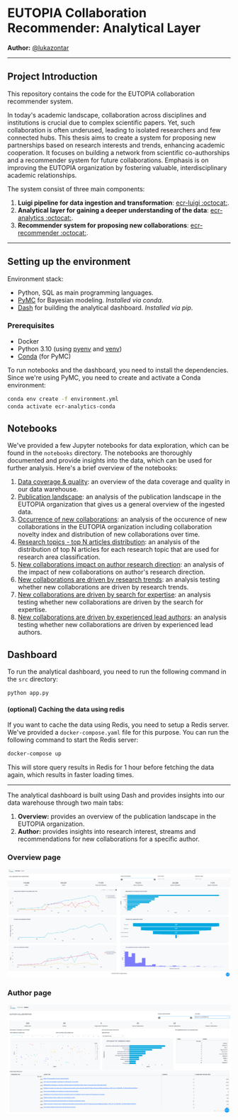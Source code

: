 # EUTOPIA Collaboration Recommender: Analytical Layer

**Author:** [@lukazontar](https://github.com/lukazontar)

<hr/>

## Project Introduction

This repository contains the code for the EUTOPIA collaboration recommender system.

In today's academic landscape, collaboration across disciplines and institutions is crucial due to complex scientific
papers. Yet, such collaboration is often underused, leading to isolated researchers and few connected hubs. This thesis
aims to create a system for proposing new partnerships based on research interests and trends, enhancing academic
cooperation. It focuses on building a network from scientific co-authorships and a recommender system for future
collaborations. Emphasis is on improving the EUTOPIA organization by fostering valuable, interdisciplinary academic
relationships.

The system consist of three main components:

1. **Luigi pipeline for data ingestion and
   transformation**: [ecr-luigi :octocat:](https://github.com/eutopia-collaboration-recommender/ecr-luigi).
2. **Analytical layer for gaining a deeper understanding of the
   data**: [ecr-analytics :octocat:](https://github.com/eutopia-collaboration-recommender/ecr-analytics).
3. **Recommender system for proposing new
   collaborations**: [ecr-recommender :octocat:](https://github.com/eutopia-collaboration-recommender/ecr-recommender).

<hr/>

## Setting up the environment

Environment stack:

- Python, SQL as main programming languages.
- [PyMC](https://www.pymc.io/welcome.html) for Bayesian modeling. *Installed via conda*.
- [Dash](https://dash.plotly.com/) for building the analytical dashboard. *Installed via pip*.

### Prerequisites

- Docker
- Python 3.10 (using [pyenv](https://github.com/pyenv-win/pyenv-win)
  and [venv](https://docs.python.org/3/library/venv.html))
- [Conda](https://anaconda.org/anaconda/conda) (for PyMC)

To run notebooks and the dashboard, you need to install the dependencies. Since we're using PyMC, you need to create
and activate a Conda environment:

```bash
conda env create -f environment.yml
conda activate ecr-analytics-conda
```

## Notebooks

We've provided a few Jupyter notebooks for data exploration, which can be found in the `notebooks` directory. The
notebooks are thoroughly documented and provide insights into the data, which can be used for further analysis. Here's
a brief overview of the notebooks:

1. [Data coverage & quality](src/notebooks/01_data_coverage_and_quality.ipynb): an overview of the data coverage and
   quality in our data warehouse.
2. [Publication landscape](src/notebooks/02_publication_landscape.ipynb): an analysis of the publication landscape in
   the EUTOPIA organization that gives us a general overview of the ingested data.
3. [Occurrence of new collaborations](src/notebooks/03_occurrence_of_new_collaborations.ipynb): an analysis of the
   occurence of new collaborations in the EUTOPIA organization including collaboration novelty index and distribution of
   new collaborations over time.
4. [Research topics - top N articles distribution](src/notebooks/04_research_topics_top_n_articles_distribution.ipynb):
   an analysis of the distribution of top N articles for each research topic that are used for research area
   classification.
5. [New collaborations impact on author research direction](src/notebooks/05_new_collaborations_impact_on_author_research_direction.ipynb):
   an analysis of the impact of new collaborations on author's research direction.
6. [New collaborations are driven by research trends](src/notebooks/06_new_collaborations_are_driven_by_research_trends.ipynb):
   an analysis testing whether new collaborations are driven by research trends.
7. [New collaborations are driven by search for expertise](src/notebooks/07_new_collaborations_are_driven_by_search_for_expertise.ipynb):
   an analysis testing whether new collaborations are driven by the search for expertise.
8. [New collaborations are driven by experienced lead authors](src/notebooks/08_new_collaborations_are_driven_by_experienced_lead_authors.ipynb):
   an analysis testing whether new collaborations are driven by experienced lead authors.

## Dashboard

To run the analytical dashboard, you need to run the following command in the `src` directory:

```bash
python app.py
```

#### (optional) Caching the data using redis

If you want to cache the data using Redis, you need to setup a Redis server. We've provided a `docker-compose.yaml` file
for this purpose. You can run the following command to start the Redis server:

```bash
docker-compose up
```

This will store query results in Redis for 1 hour before fetching the data again, which results in faster loading times.

<hr/>

The analytical dashboard is built using Dash and provides insights into our data warehouse through two main tabs:

1. **Overview:** provides an overview of the publication landscape in the EUTOPIA organization.
2. **Author:** provides insights into research interest, streams and recommendations for new collaborations for a
   specific author.

### Overview page

![Overview page](src/assets/report_figures/dash_overview_page.png)

### Author page

![Author page](src/assets/report_figures/dash_author_page.png)